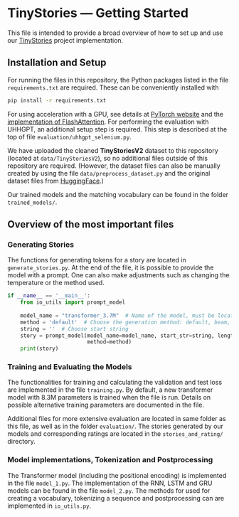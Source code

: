 # TinyStories &mdash; Getting Started

This file is intended to provide a broad overview of how to set up and use our 
[TinyStories](https://arxiv.org/abs/2305.07759) project implementation.

## Installation and Setup
For running the files in this repository, the Python packages listed in the file `requirements.txt` are required.
These can be conveniently installed with
```sh
pip install -r requirements.txt
```
For using acceleration with a GPU, see details at [PyTorch website](https://pytorch.org/get-started/locally/) and 
the [implementation of FlashAttention](https://github.com/Dao-AILab/flash-attention).
For performing the evaluation with UHHGPT, an additional setup step is required. This step is described
at the top of file ``evaluation/uhhgpt_selenium.py``.

We have uploaded the cleaned **TinyStoriesV2** dataset to this repository (located at ``data/TinyStoriesV2``),
so no additional files outside of this repository are required. (However, the dataset files can also be manually created by
using the file ``data/preprocess_dataset.py`` and the original dataset files from 
[HuggingFace](https://huggingface.co/datasets/roneneldan/TinyStories/tree/main).)

Our trained models and the matching vocabulary can be found in the folder ``trained_models/``.

## Overview of the most important files

### Generating Stories
The functions for generating tokens for a story are located in ``generate_stories.py``. 
At the end of the file, it is possible to provide the model with a prompt. One can also make adjustments such as changing the temperature or the method used.
```py
if __name__ == '__main__':
    from io_utils import prompt_model
    
    model_name = "transformer_3.7M"  # Name of the model, must be located in trained_models/ 
    method = 'default'  # Choose the generation method: default, beam, beam_multinomial
    string = ''  # Choose start string
    story = prompt_model(model_name=model_name, start_str=string, length=255, temperature=0.0,
                         method=method)
    print(story)
```
### Training and Evaluating the Models

The functionalities for training and calculating the validation and test loss are implemented in the file 
``training.py``. By default, a new transformer model with 8.3M parameters is trained when the file is run.
Details on possible alternative training parameters are documented in the file.

Additional files for more extensive evaluation are located in same folder as this file, as well as in the folder ``evaluation/``.
The stories generated by our models and corresponding ratings are located in the ``stories_and_rating/`` directory.

### Model implementations, Tokenization and Postprocessing
The Transformer model (including the positional encoding) is implemented in the file ``model_1.py``. 
The implementation of the RNN, LSTM and GRU models can be found in the file ``model_2.py``.
The methods for used for creating a vocabulary, tokenizing a sequence and postprocessing can are implemented
in ``io_utils.py``.

